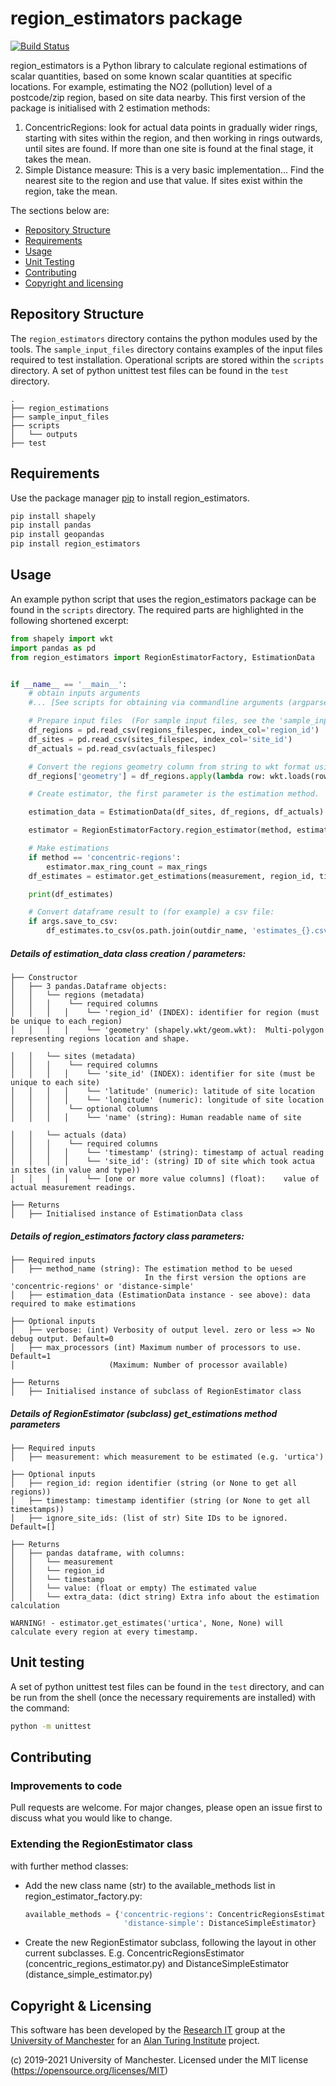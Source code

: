 # region_estimators package

[![Build Status](https://travis-ci.org/UoMResearchIT/region_estimators.svg?branch=master)](https://travis-ci.org/UoMResearchIT/region_estimators)

region_estimators is a Python library to calculate regional estimations of scalar quantities, based on some known scalar quantities at specific locations.
For example, estimating the NO2 (pollution) level of a postcode/zip region, based on site data nearby.
This first version of the package is initialised with 2 estimation methods:
1. ConcentricRegions: look for actual data points in gradually wider rings, starting with sites within the region, and then working in rings outwards, until sites are found. If more than one site is found at the final stage, it takes the mean.
2. Simple Distance measure: This is a very basic implementation... Find the nearest site to the region and use that value.
If sites exist within the region, take the mean.
   
The sections below are:
- [Repository Structure](#repository-structure)
- [Requirements](#requirements)
- [Usage](#usage) 
- [Unit Testing](#unit-testing)
- [Contributing](#contributing)  
- [Copyright and licensing](#copyright--licensing)


<!-- toc -->

## Repository Structure

The `region_estimators` directory contains the python modules used by the tools. 
The `sample_input_files` directory contains examples of the input files required to test installation.
Operational scripts are stored within the `scripts` directory. 
A set of python unittest test files can be found in the `test` directory.


```
.
├── region_estimations
├── sample_input_files
├── scripts
│   └── outputs
├── test

```

## Requirements

Use the package manager [pip](https://pip.pypa.io/en/stable/) to install region_estimators.
```bash
pip install shapely
pip install pandas
pip install geopandas
pip install region_estimators
```

## Usage
An example python script that uses the region_estimators package can be found in the `scripts` directory.
The required parts are highlighted in the following shortened excerpt:

```python
from shapely import wkt
import pandas as pd
from region_estimators import RegionEstimatorFactory, EstimationData


if __name__ == '__main__':
    # obtain inputs arguments 
    #... [See scripts for obtaining via commandline arguments (argparse)]    

    # Prepare input files  (For sample input files, see the 'sample_input_files' folder)
    df_regions = pd.read_csv(regions_filespec, index_col='region_id')
    df_sites = pd.read_csv(sites_filespec, index_col='site_id')
    df_actuals = pd.read_csv(actuals_filespec)

    # Convert the regions geometry column from string to wkt format using wkt
    df_regions['geometry'] = df_regions.apply(lambda row: wkt.loads(row.geometry), axis=1)

    # Create estimator, the first parameter is the estimation method.

    estimation_data = EstimationData(df_sites, df_regions, df_actuals)

    estimator = RegionEstimatorFactory.region_estimator(method, estimation_data, verbose, max_processors)

    # Make estimations
    if method == 'concentric-regions':
        estimator.max_ring_count = max_rings
    df_estimates = estimator.get_estimations(measurement, region_id, timestamp)

    print(df_estimates)

    # Convert dataframe result to (for example) a csv file:
    if args.save_to_csv:
        df_estimates.to_csv(os.path.join(outdir_name, 'estimates_{}.csv'.format(outfile_suffix)))

```

##### Details of estimation_data class creation / parameters:
```
├── Constructor
│   ├── 3 pandas.Dataframe objects:  
│   │   └── regions (metadata)
│   │   │    └── required columns
│   │   │   │    └── 'region_id' (INDEX): identifier for region (must be unique to each region)
│   │   │   │    └── 'geometry' (shapely.wkt/geom.wkt):  Multi-polygon representing regions location and shape.

│   │   └── sites (metadata)
│   │   │    └── required columns
│   │   │   │    └── 'site_id' (INDEX): identifier for site (must be unique to each site)
│   │   │   │    └── 'latitude' (numeric): latitude of site location
│   │   │   │    └── 'longitude' (numeric): longitude of site location
│   │   │    └── optional columns
│   │   │   │    └── 'name' (string): Human readable name of site

│   │   └── actuals (data)
│   │   │    └── required columns
│   │   │   │    └── 'timestamp' (string): timestamp of actual reading
│   │   │   │    └── 'site_id': (string) ID of site which took actua in sites (in value and type))
│   │   │   │    └── [one or more value columns] (float):    value of actual measurement readings.

├── Returns
│   ├── Initialised instance of EstimationData class
```

##### Details of region_estimators factory class parameters: #####
```
├── Required inputs
│   ├── method_name (string): The estimation method to be uesed
                              In the first version the options are 'concentric-regions' or 'distance-simple'
│   ├── estimation_data (EstimationData instance - see above): data required to make estimations

├── Optional inputs
│   ├── verbose: (int) Verbosity of output level. zero or less => No debug output. Default=0
│   ├── max_processors (int) Maximum number of processors to use. Default=1
│                     (Maximum: Number of processor available)

├── Returns
│   ├── Initialised instance of subclass of RegionEstimator class
```

##### Details of RegionEstimator (subclass) get_estimations method parameters
```
├── Required inputs
│   ├── measurement: which measurement to be estimated (e.g. 'urtica')

├── Optional inputs
│   ├── region_id: region identifier (string (or None to get all regions))
│   ├── timestamp: timestamp identifier (string (or None to get all timestamps))
│   ├── ignore_site_ids: (list of str) Site IDs to be ignored. Default=[]

├── Returns
│   ├── pandas dataframe, with columns:
│   │   └── measurement
│   │   └── region_id
│   │   └── timestamp
│   │   └── value: (float or empty) The estimated value
│   │   └── extra_data: (dict string) Extra info about the estimation calculation

WARNING! - estimator.get_estimates('urtica', None, None) will calculate every region at every timestamp.
```

## Unit testing
A set of python unittest test files can be found in the `test` directory, and can be run from the shell 
(once the necessary requirements are installed) with the command:
```bash
python -m unittest
```

## Contributing
### Improvements to code
Pull requests are welcome. For major changes, please open an issue first to discuss what you would like to change.

### Extending the RegionEstimator class 
with further method classes:
* Add the new class name (str) to the available_methods list in region_estimator_factory.py:
   ```python
   available_methods = {'concentric-regions': ConcentricRegionsEstimator,
                         'distance-simple': DistanceSimpleEstimator}
   ```
* Create the new RegionEstimator subclass, following the layout in other current subclasses. 
  E.g. ConcentricRegionsEstimator (concentric_regions_estimator.py) and
     DistanceSimpleEstimator (distance_simple_estimator.py)

## Copyright & Licensing

This software has been developed by the [Research IT](https://research-it.manchester.ac.uk/) group at the [University of Manchester](https://www.manchester.ac.uk/) for an [Alan Turing Institute](https://www.turing.ac.uk/) project.

(c) 2019-2021 University of Manchester.
Licensed under the MIT license (https://opensource.org/licenses/MIT)
